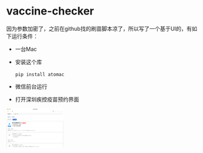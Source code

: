 # vaccine-checker


因为参数加密了，之前在github找的刷苗脚本凉了，所以写了一个基于UI的，有如下运行条件：

- 一台Mac

- 安装这个库

    `pip install atomac`

- 微信前台运行

- 打开深圳疾控疫苗预约界面


<img src="book.png" width="30%">



